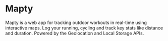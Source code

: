 # Mapty
Mapty is a web app for tracking outdoor workouts in real-time using interactive maps. Log your running, cycling and track key stats like distance and duration. Powered by the Geolocation and Local Storage APIs.
